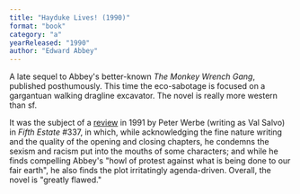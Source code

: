 ```yaml
---
title: "Hayduke Lives! (1990)"
format: "book"
category: "a"
yearReleased: "1990"
author: "Edward Abbey"
---
```

A late sequel to Abbey's better-known _The Monkey Wrench Gang_, published posthumously. This time the eco-sabotage is focused on a gargantuan walking dragline excavator. The novel is really more western than sf.

It was the subject of a <a href="https://www.fifthestate.org/archive/337-late-summer-1991/hayduke-lives-too-bad/">review</a> in 1991 by Peter Werbe (writing as Val Salvo) in _Fifth Estate_ #337, in which, while acknowledging the fine nature writing and the quality of 
the opening and closing chapters, he condemns the sexism and racism put into the mouths of some characters; and while he finds compelling Abbey's "howl of protest against what is being done to our fair earth", he also finds the plot irritatingly agenda-driven. Overall, the novel is "greatly flawed."


